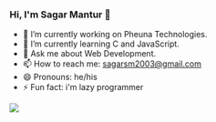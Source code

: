 ### Hi, I'm Sagar Mantur 👋

- 🔭 I’m currently working on Pheuna Technologies.
- 🌱 I’m currently learning C and JavaScript.
- 💬 Ask me about Web Development.
- 📫 How to reach me: sagarsm2003@gmail.com
- 😄 Pronouns: he/his
- ⚡ Fun fact: i'm lazy programmer

<img src="https://github-readme-stats.vercel.app/api?username=sagarmantur&show_icons=true"/>
